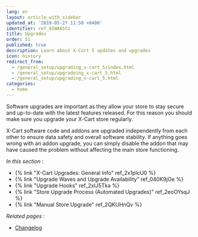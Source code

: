 ```yaml
---
lang: en
layout: article_with_sidebar
updated_at: '2019-05-27 11:50 +0400'
identifier: ref_6IWA65tz
title: Upgrades
order: 51
published: true
description: Learn about X-Cart 5 updates and upgrades
icon: history
redirect_from:
  - /general_setup/upgrading_x-cart_5/index.html
  - /general_setup/upgradeing_x-cart_5.html
  - /general_setup/upgrading_x-cart_5.html
categories:
  - home
---
```

Software upgrades are important as they allow your store to stay secure and up-to-date with the latest features released. For this reason you should make sure you upgrade your X-Cart store regularly.

X-Cart software code and addons are upgraded independently from each other to ensure data safety and overall software stability. If anything goes wrong with an addon upgrade, you can simply disable the addon that may have caused the problem without affecting the main store functioning.


_In this section_ :

*   {% link "X-Cart Upgrades: General Info" ref_2x1plcU0 %}
*   {% link "Upgrade Waves and Upgrade Availability" ref_040K9jOe %}
*   {% link "Upgrade Hooks" ref_2xlJ5Tka %}
*   {% link "Store Upgrade Process (Automated Upgrades)" ref_2eoOYsqJ %}
*   {% link "Manual Store Upgrade" ref_2QKUHnQv %}

_Related pages_ :

*  [Changelog](https://devs.x-cart.com/changelog/ "Upgrades")
